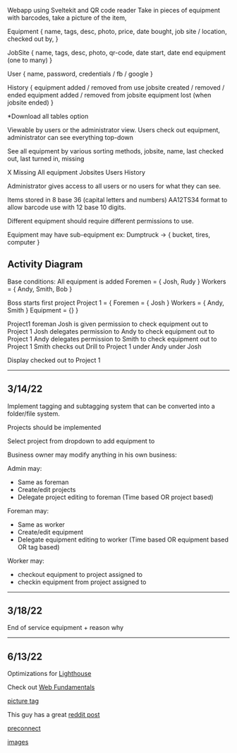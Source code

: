 Webapp using Sveltekit and QR code reader
Take in pieces of equipment with barcodes, take a picture of the item,

Equipment {
 name, tags, desc, photo, price, date bought,
 job site / location,
 checked out by,
}

JobSite {
 name, tags, desc, photo, qr-code, date start, date end
 equipment (one to many)
}

User {
 name, password, credentials / fb / google
}

History {
 equipment added / removed from use
 jobsite created / removed / ended
 equipment added / removed from jobsite
 equipment lost (when jobsite ended)
}

*Download all tables option

Viewable by users or the administrator view. Users check out equipment,
administrator can see everything top-down

See all equipment by various sorting methods, jobsite, name, last checked out, last turned in, missing


X Missing
All equipment
Jobsites
Users
History

Administrator gives access to all users or no users for what they can see.


Items stored in 8 base 36 (capital letters and numbers) AA12TS34 format to allow barcode use with 12 base 10 digits.

Different equipment should require different permissions to use.

Equipment may have sub-equipment ex: Dumptruck -> { bucket, tires, computer }

## Activity Diagram

Base conditions:
  All equipment is added
  Foremen = { Josh, Rudy }
  Workers = { Andy, Smith, Bob }

Boss starts first project
  Project 1 = {
    Foremen = { Josh }
    Workers = { Andy, Smith }
    Equipment = {}
  }

  Project1 foreman Josh is given permission to check equipment out to Project 1
  Josh delegates permission to Andy to check equipment out to Project 1
  Andy delegates permission to Smith to check equipment out to Project 1
  Smith checks out Drill to Project 1 under Andy under Josh

  Display checked out to Project 1 



---

## 3/14/22

Implement tagging and subtagging system that can be converted into a folder/file system. 

Projects should be implemented

Select project from dropdown to add equipment to


Business owner may modify anything in his own business:

Admin may:
- Same as foreman
- Create/edit projects
- Delegate project editing to foreman (Time based OR project based)

Foreman may:
- Same as worker
- Create/edit equipment
- Delegate equipment editing to worker (Time based OR equipment based OR tag based)

Worker may:
- checkout equipment to project assigned to
- checkin equipment from project assigned to



---

## 3/18/22

End of service equipment + reason why

---

## 6/13/22

Optimizations for [Lighthouse](https://web.dev/measure)

Check out [Web Fundamentals](https://developers.google.com/web)

[picture tag](https://www.w3schools.com/tags/tag_picture.asp)

This guy has a great [reddit post](https://www.reddit.com/r/sveltejs/comments/tb430j/thanks_to_sveltekit_this_site_with_a_lot_of/)

[preconnect](https://developer.mozilla.org/en-US/docs/Web/HTML/Link_types/preconnect)

[images](https://webjeda.com/blog/images-in-webdev)


